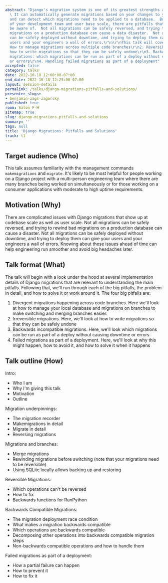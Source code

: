 ```yaml
---
abstract: "Django's migration system is one of its greatest strengths as a framework.
  \ It can automatically generate migrations based on your changes to your models
  and can detect which migrations need to be applied to a database.  But, as the size
  of your development team and user base scale, there are pitfalls that you need to
  be aware of.  Not all migrations can be safely reversed, and trying to rewind bad
  migrations on a production database can cause a data disaster.  Not all migrations
  can be safely deployed without downtime, and trying to deploy them can give your
  users and your engineers a wall of errors.\r\n\r\nThis talk will cover the following:\r\n1.
  How to manage migrations across multiple code branches\r\n2. Reversible migrations:
  how to write migrations so that they can be safely undone\r\n3. Backwards compatible
  migrations: which migrations can be run as part of a deploy without causing downtime
  or errors\r\n4. Handling failed migrations as part of a deployment"
accepted: false
category: talks
date: 2022-10-18 12:00:00-07:00
end_date: 2022-10-18 12:25:00-07:00
layout: session-details
permalink: /talks/django-migrations-pitfalls-and-solutions/
presenter_slugs:
- benjamin-zags-zagorsky
published: true
room: Salon F-H
sitemap: true
slug: django-migrations-pitfalls-and-solutions
summary: ''
tags: null
title: 'Django Migrations: Pitfalls and Solutions'
track: t1
---
```


## Target audience (Who)

This talk assumes familiarity with the management commands `makemigrations` and `migrate`.  It's likely to be most helpful for people working on a Django project with a multi-person engineering team where there are many branches being worked on simultaneously or for those working on a consumer applications with moderate to high uptime requirements.


## Motivation (Why)

There are complicated issues with Django migrations that show up at codebase scale as well as user scale.  Not all migrations can be safely reversed, and trying to rewind bad migrations on a production database can cause a disaster.  Not all migrations can be safely deployed without downtime, and trying to deploy them can give your users and your engineers a wall of errors.  Knowing about these issues ahead of time can help engineering run smoother and avoid big headaches later.

## Talk format (What)

The talk will begin with a look under the hood at several implementation details of Django migrations that are relevant to understanding the main pitfalls.  Following that, we'll run through each of the big pitfalls, the problem in detail, and how to solve it or work around it.  The four big pitfalls are:
1. Divergent migrations happening across code branches.  Here we'll look at how to manage your local database and migrations on branches to make switching and merging branches easier.
2. Irreversible migrations.  Here, we'll look at how to write migrations so that they can be safely undone
3. Backwards incompatible migrations.  Here, we'll look which migrations can be run as part of a deploy without causing downtime or errors
4. Failed migrations as part of a deployment.  Here, we'll look at why this might happen, how to avoid it, and how to solve it when it happens

## Talk outline (How)

Intro:
* Who I am
* Why I'm giving this talk
* Motivation
* Outline

Migration underpinnings:
* The migration recorder
* Makemigrations in detail
* Migrate in detail
* Reversing migrations

Migrations and branches:
* Merge migrations
* Rewinding migrations before switching (note that your migrations need to be reversible)
* Using SQLite locally allows backing up and restoring

Reversible Migrations:
* Which operations can't be reversed
* How to fix
* Backwards functions for RunPython

Backwards Compatible Migrations:
* The migration deployment race condition
* What makes a migration backwards compatible
* Which operations are backwards compatible
* Decomposing other operations into backwards compatible migration steps
* Non-backwards compatible operations and how to handle them

Failed migrations as part of a deployment:
* How a partial failure can happen
* How to prevent it
* How to fix it